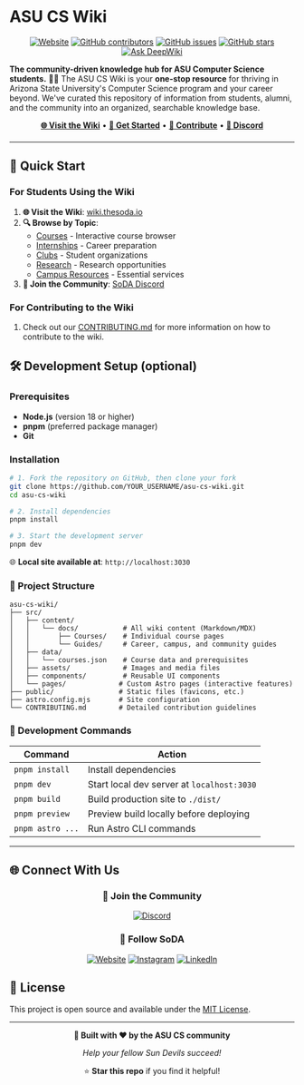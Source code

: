 # ASU CS Wiki

<div align="center">
  <a href="https://wiki.thesoda.io"><img src="https://img.shields.io/website?url=https%3A%2F%2Fwiki.thesoda.io&label=wiki.thesoda.io" alt="Website"></a>
  <a href="https://github.com/asusoda/asu-cs-wiki/graphs/contributors"><img src="https://img.shields.io/github/contributors/asusoda/asu-cs-wiki?color=orange" alt="GitHub contributors"></a>
  <a href="https://github.com/asusoda/asu-cs-wiki/issues"><img src="https://img.shields.io/github/issues/asusoda/asu-cs-wiki" alt="GitHub issues"></a>
  <a href="https://github.com/asusoda/asu-cs-wiki/stargazers"><img src="https://img.shields.io/github/stars/asusoda/asu-cs-wiki?style=social" alt="GitHub stars"></a>
  <a href="https://deepwiki.com/asusoda/asu-cs-wiki"><img src="https://deepwiki.com/badge.svg" alt="Ask DeepWiki"></a>
</div>

**The community-driven knowledge hub for ASU Computer Science students.** 🔱🥤 The ASU CS Wiki is your **one-stop resource** for thriving in Arizona State University's Computer Science program and your career beyond. We've curated this repository of information from students, alumni, and the community into an organized, searchable knowledge base.


<div align="center" style="margin-bottom: 20px;">
  <a href="https://wiki.thesoda.io"><strong>🌐 Visit the Wiki</strong></a> •
  <a href="#-quick-start"><strong>🚀 Get Started</strong></a> •
  <a href="#-contribute"><strong>🤝 Contribute</strong></a> •
  <a href="https://discord.gg/g6Nu8Fj4G6"><strong>💬 Discord</strong></a>
</div>


<!-- ## 🌟 Key Features

### 📖 **Interactive Course Browser**
- ** CSE classes** from 110 to advanced electives
- **Prerequisite mapping** and course progression visualization
- **Student reviews** and survival tips for each course
- **Real-time updates** from the community

### 🎯 **Career & Internship Hub**
- Proven **resume templates** and review guidelines
- **Interview preparation** resources and coding practice
- **Industry connections** through SoDA and partner organizations
- **Networking opportunities** and professional development

### 🏫 **Campus Life Navigation**
- **Student organizations** and clubs (ACM, WiCS, GDSC, and more)
- **Research opportunities** and faculty connections
- **Campus resources** (3D printing, makerspaces, dining, health services)
- **Emergency contacts** and safety resources

### 🤝 **Community-Driven Content**
- **Edit any page** directly from the wiki
- **GitHub integration** for version control and collaboration
- **Community reviews** and continuous updates
- **Multiple contribution methods** (from quick edits to major features) -->

---

## 🚀 Quick Start

### For Students Using the Wiki

1. **🌐 Visit the Wiki**: [wiki.thesoda.io](https://wiki.thesoda.io)
2. **🔍 Browse by Topic**: 
   - [Courses](https://wiki.thesoda.io/guides/courses) - Interactive course browser
   - [Internships](https://wiki.thesoda.io/guides/internships) - Career preparation
   - [Clubs](https://wiki.thesoda.io/guides/clubs) - Student organizations
   - [Research](https://wiki.thesoda.io/guides/research) - Research opportunities
   - [Campus Resources](https://wiki.thesoda.io/guides/campus-resources) - Essential services
3. **💬 Join the Community**: [SoDA Discord](https://discord.gg/g6Nu8Fj4G6)

### For Contributing to the Wiki

1. Check out our [CONTRIBUTING.md](CONTRIBUTING.md) for more information on how to contribute to the wiki.


## 🛠 Development Setup (optional)

### Prerequisites

- **Node.js** (version 18 or higher)
- **pnpm** (preferred package manager)
- **Git**

### Installation

```bash
# 1. Fork the repository on GitHub, then clone your fork
git clone https://github.com/YOUR_USERNAME/asu-cs-wiki.git
cd asu-cs-wiki

# 2. Install dependencies
pnpm install

# 3. Start the development server
pnpm dev
```

🌐 **Local site available at**: `http://localhost:3030`

### 📁 Project Structure

```
asu-cs-wiki/
├── src/
│   ├── content/
│   │   └── docs/           # All wiki content (Markdown/MDX)
│   │       ├── Courses/    # Individual course pages
│   │       └── Guides/     # Career, campus, and community guides
│   ├── data/
│   │   └── courses.json    # Course data and prerequisites
│   ├── assets/             # Images and media files
│   ├── components/         # Reusable UI components
│   └── pages/             # Custom Astro pages (interactive features)
├── public/                # Static files (favicons, etc.)
├── astro.config.mjs       # Site configuration
└── CONTRIBUTING.md        # Detailed contribution guidelines
```

### 🧞 Development Commands

| Command | Action |
|---------|--------|
| `pnpm install` | Install dependencies |
| `pnpm dev` | Start local dev server at `localhost:3030` |
| `pnpm build` | Build production site to `./dist/` |
| `pnpm preview` | Preview build locally before deploying |
| `pnpm astro ...` | Run Astro CLI commands |

---

## 🌐 Connect With Us

<div align="center">

### 💬 **Join the Community**

[![Discord](https://img.shields.io/badge/Discord-Join%20the%20conversation-7289da?style=for-the-badge&logo=discord&logoColor=white)](https://discord.gg/g6Nu8Fj4G6)

### 🔗 **Follow SoDA**

[![Website](https://img.shields.io/badge/Website-thesoda.io-orange?style=for-the-badge&logo=web&logoColor=white)](https://thesoda.io)
[![Instagram](https://img.shields.io/badge/Instagram-@soda.asu-E4405F?style=for-the-badge&logo=instagram&logoColor=white)](https://www.instagram.com/soda.asu/)
[![LinkedIn](https://img.shields.io/badge/LinkedIn-The%20Software%20Developers%20Association-0077B5?style=for-the-badge&logo=linkedin&logoColor=white)](https://www.linkedin.com/company/thesoda/)

</div>

<!-- ---

## 📊 Project Stats

- **🎯 Courses Covered**: 20+ CSE courses with detailed information
- **👥 Student Organizations**: 9+ active CS clubs and communities  
- **🔗 Campus Resources**: Comprehensive directory of ASU services
- **✨ Interactive Features**: Course prerequisite mapping and navigation
- **🌍 Community**: Built by students, for students
 -->

## 📄 License

This project is open source and available under the [MIT License](LICENSE).

---

<div align="center">

**🔱 Built with ❤️ by the ASU CS community**

*Help your fellow Sun Devils succeed!*

⭐ **Star this repo** if you find it helpful!

</div>